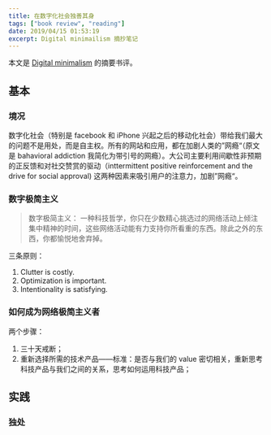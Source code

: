 ```yaml
---
title: 在数字化社会独善其身
tags: ["book review", "reading"]
date: 2019/04/15 01:53:19
excerpt: Digital minimailism 摘抄笔记
---
```


本文是 [Digital minimalism](https://book.douban.com/subject/30374975/) 的摘要书评。

## 基本

### 境况

数字化社会（特别是 facebook 和 iPhone 兴起之后的移动化社会）带给我们最大的问题不是用处，而是自主权。所有的网站和应用，都在加剧人类的”网瘾“（原文是 bahavioral addiction 我简化为带引号的网瘾）。大公司主要利用间歇性非预期的正反馈和对社交赞赏的驱动（inttermittent positive reinforcement and the drive for social approval) 这两种因素来吸引用户的注意力，加剧”网瘾“。

### 数字极简主义

> 数字极简主义： 一种科技哲学，你只在少数精心挑选过的网络活动上倾注集中精神的时间，这些网络活动能有力支持你所看重的东西。除此之外的东西，你都愉悦地舍弃掉。

三条原则：

1. Clutter is costly.
2. Optimization is important.
3. Intentionality is satisfying.

### 如何成为网络极简主义者

两个步骤：

1. 三十天戒断；
2. 重新选择所需的技术产品——标准：是否与我们的 value 密切相关，重新思考科技产品与我们之间的关系，思考如何运用科技产品；

## 实践

### 独处

